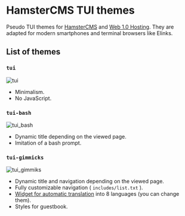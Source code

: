 # HamsterCMS TUI themes
Pseudo TUI themes for [HamsterCMS](http://old.net.eu.org/) and [Web 1.0 Hosting](https://web1.0hosting.net/). They are adapted for modern smartphones and terminal browsers like Elinks.

## List of themes

### `tui` 
![tui](https://github.com/user-attachments/assets/8b802d36-3ba0-48ec-9e68-f6908edb46a5)
- Minimalism.
- No JavaScript.
 
### `tui-bash`
![tui_bash](https://github.com/user-attachments/assets/2d789f53-571a-4fa3-8ea1-7603ea7e77fe)
- Dynamic title depending on the viewed page. 
- Imitation of a bash prompt. 

### `tui-gimmicks`
![tui_gimmiks](https://github.com/user-attachments/assets/63745909-9415-402a-8598-937036894761)
- Dynamic title and navigation depending on the viewed page. 
- Fully customizable navigation ( `includes/list.txt` ).
- [Widget for automatic translation](https://gtranslate.io/website-translator-widget) into 8 languages (you can change them).
- Styles for guestbook.
